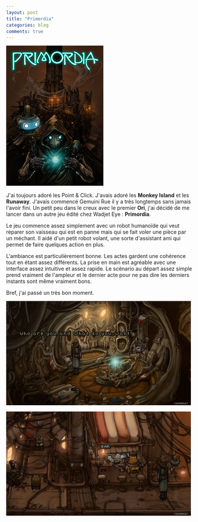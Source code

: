 ```yaml
---
layout: post
title: "Primordia"
categories: blog
comments: true
---
```


![folio](https://github.com/homeostasie/bouquins/raw/master/_pics/jv/wadget-eye/primordia-1.png)

J'ai toujours adoré les Point & Click. J'avais adoré les **Monkey Island** et les **Runaway**. J'avais commencé Gemuini Rue il y a très longtemps sans jamais l'avoir fini. Un petit peu dans le creux avec le premier **Ori**, j'ai décidé de me lancer dans un autre jeu édité chez Wadjet Eye : **Primordia**. 

Le jeu commence assez simplement avec un robot humanoïde qui veut réparer son vaisseau qui est en panne mais qui se fait voler une pièce par un méchant. Il aidé d'un petit robot volant, une sorte d'assistant ami qui permet de faire quelques action en plus.

L'ambiance est particulièrement bonne. Les actes gardent une cohérence tout en étant assez différents. La prise en main est agréable avec une interface assez intuitive et assez rapide. Le scénario au départ assez simple prend vraiment de l'ampleur et le dernier acte pour ne pas dire les derniers instants sont même vraiment bons. 

Bref, j'ai passé un très bon moment.

![folio](https://github.com/homeostasie/bouquins/raw/master/_pics/jv/wadget-eye/primordia-2.jpg)

![folio](https://github.com/homeostasie/bouquins/raw/master/_pics/jv/wadget-eye/primordia-3.jpg)